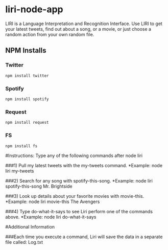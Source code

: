 # liri-node-app

LIRI is a Language Interpretation and Recognition Interface.
Use LIRI to get your latest tweets, find out about a song,
or a movie, or just choose a random action from your own random file.

## NPM Installs

### Twitter

`npm install twitter`

### Spotify

`npm install spotify`

### Request

`npm install request`

### FS

`npm install fs`


#Instructions: Type any of the following commands after node liri

###1) Pull my latest tweets with the my-tweets command.
  *Example: node liri my-tweets

###2) Search for any song with spotify-this-song.
   *Example: node liri spotify-this-song Mr. Brightside

###3) Look up details about your favorite movies with movie-this.
  *Example: node liri movie-this The Avengers

###4) Type do-what-it-says to see Liri perform one of the commands above.
  *Example: node liri do-what-it-says

#Additional Information

###Each time you execute a command, Liri will save the data in a separate file called: Log.txt